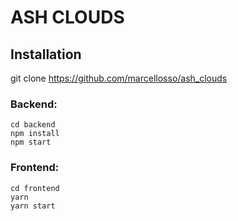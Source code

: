# ASH CLOUDS

## Installation

git clone https://github.com/marcellosso/ash_clouds

### Backend:
```
cd backend
npm install
npm start
```

### Frontend:
```
cd frontend
yarn
yarn start
```
